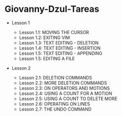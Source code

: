 # Giovanny-Dzul-Tareas

* Lesson 1
	* Lesson 1.1: MOVING THE CURSOR
	* Lesson 1.2: EXITING VIM
	* Lesson 1.3: TEXT EDITING - DELETION
	* Lesson 1.4: TEXT EDITING - INSERTION
	* Lesson 1.5: TEXT EDITING - APPENDING
	* Lesson 1.5: EDITING A FILE

* Lesson 2
	* Lesson 2.1: DELETION COMMANDS
	* Lesson 2.2: MORE DELETION COMMANDS
	* Lesson 2.3: ON OPERATORS AND MOTIONS
	* Lesson 2.4: USING A COUNT FOR A MOTION
	* Lesson 2.5: USING A COUNT TO DELETE MORE
	* Lesson 2.6: OPERATING ON LINES
	* Lesson 2.7: THE UNDO COMMAND
